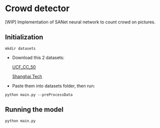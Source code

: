# Crowd detector

[WIP] Implementation of SANet neural network to count crowd on pictures.

## Initialization

```
mkdir datasets
```

- Download this 2 datasets:

    [UCF_CC_50](https://www.crcv.ucf.edu/data/UCF50.php)

    [Shanghai Tech](https://github.com/desenzhou/ShanghaiTechDataset)

- Paste them into datasets folder, then run:

```
python main.py --preProcessData
```

## Running the model

```
python main.py
```